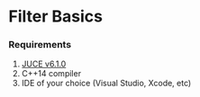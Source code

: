 # Filter Basics

### Requirements

1. [JUCE v6.1.0](https://juce.com/get-juce/download) 
2. C++14 compiler
3. IDE of your choice (Visual Studio, Xcode, etc)